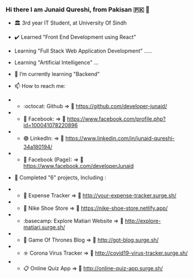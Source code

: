 ### Hi there I am Junaid Qureshi, from Pakisan :pakistan: 👋

- :classical_building: 3rd year IT Student, at University Of Sindh

- :heavy_check_mark: Learned "Front End Development using React"
- Learning "Full Stack Web Application Development" .....
- Learning "Artificial Intelligence" ... 

- 🌱 I’m currently learning "Backend"

- 📫 How to reach me:  
- - :octocat: Github              => :link:	https://github.com/developer-junaid/
- - :large_blue_circle: Facebook: => :link:	https://www.facebook.com/profile.php?id=100041078220896
- - :purple_circle: LinkedIn:     => :link:	https://www.linkedin.com/in/junaid-qureshi-34a180194/
- - :large_blue_diamond: Facebook (Page): => :link:	https://www.facebook.com/developerJunaid

- :medal_sports: Completed "6" projects, Including :
- - :money_with_wings:	Expense Tracker    => :link:	http://your-expense-tracker.surge.sh/
- - :shopping_cart:	 Nike Shoe Store => :link:	https://nike-shoe-store.netlify.app/
- - :basecamp:	Explore Matiari Website => :link:	http://explore-matiari.surge.sh/
- - :iphone:	Game Of Thrones Blog  => :link:	http://got-blog.surge.sh/
- - :biohazard:	Corona Virus Tracker => :link:	http://covid19-virus-tracker.surge.sh/
- - :clipboard: Online Quiz App      => :link: http://online-quiz-app.surge.sh/


